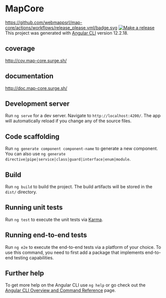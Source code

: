 # MapCore
https://github.com/webmappsrl/map-core/actions/workflows/release_please.yml/badge.svg
[![Make a release](https://github.com/webmappsrl/map-core/actions/workflows/release_please.yml/badge.svg)](https://github.com/webmappsrl/github_ci/actions/workflows/release_please.yml)
This project was generated with [Angular CLI](https://github.com/angular/angular-cli) version 12.2.18.

## coverage

http://cov.map-core.surge.sh/

## documentation

http://doc.map-core.surge.sh/

## Development server

Run `ng serve` for a dev server. Navigate to `http://localhost:4200/`. The app will automatically reload if you change any of the source files.

## Code scaffolding

Run `ng generate component component-name` to generate a new component. You can also use `ng generate directive|pipe|service|class|guard|interface|enum|module`.

## Build

Run `ng build` to build the project. The build artifacts will be stored in the `dist/` directory.

## Running unit tests

Run `ng test` to execute the unit tests via [Karma](https://karma-runner.github.io).

## Running end-to-end tests

Run `ng e2e` to execute the end-to-end tests via a platform of your choice. To use this command, you need to first add a package that implements end-to-end testing capabilities.

## Further help

To get more help on the Angular CLI use `ng help` or go check out the [Angular CLI Overview and Command Reference](https://angular.io/cli) page.
